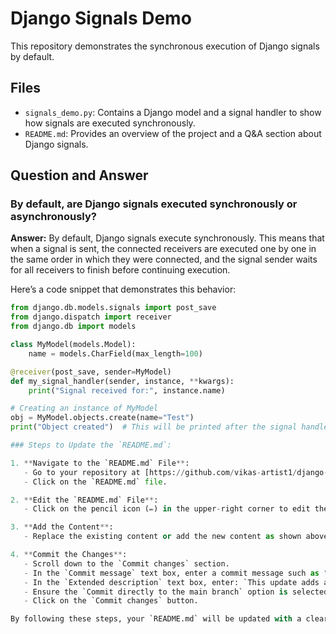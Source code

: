 # Django Signals Demo

This repository demonstrates the synchronous execution of Django signals by default.

## Files

- `signals_demo.py`: Contains a Django model and a signal handler to show how signals are executed synchronously.
- `README.md`: Provides an overview of the project and a Q&A section about Django signals.

## Question and Answer

### By default, are Django signals executed synchronously or asynchronously?

**Answer:**
By default, Django signals execute synchronously. This means that when a signal is sent, the connected receivers are executed one by one in the same order in which they were connected, and the signal sender waits for all receivers to finish before continuing execution.

Here’s a code snippet that demonstrates this behavior:

```python
from django.db.models.signals import post_save
from django.dispatch import receiver
from django.db import models

class MyModel(models.Model):
    name = models.CharField(max_length=100)

@receiver(post_save, sender=MyModel)
def my_signal_handler(sender, instance, **kwargs):
    print("Signal received for:", instance.name)

# Creating an instance of MyModel
obj = MyModel.objects.create(name="Test")
print("Object created")  # This will be printed after the signal handler completes

### Steps to Update the `README.md`:

1. **Navigate to the `README.md` File**:
   - Go to your repository at [https://github.com/vikas-artist1/django-signals-demo](https://github.com/vikas-artist1/django-signals-demo).
   - Click on the `README.md` file.

2. **Edit the `README.md` File**:
   - Click on the pencil icon (✏️) in the upper-right corner to edit the file.

3. **Add the Content**:
   - Replace the existing content or add the new content as shown above.

4. **Commit the Changes**:
   - Scroll down to the `Commit changes` section.
   - In the `Commit message` text box, enter a commit message such as "Update README.md with Django signals Q&A".
   - In the `Extended description` text box, enter: `This update adds a detailed Question and Answer section to the README.md file to explain the default synchronous execution of Django signals. It includes a code snippet to demonstrate how signals are executed one by one in the same order they were connected, and how the signal sender waits for all receivers to finish before continuing execution. This addition will help users understand the behavior of Django signals and provide a practical example for reference.`
   - Ensure the `Commit directly to the main branch` option is selected.
   - Click on the `Commit changes` button.

By following these steps, your `README.md` will be updated with a clear and informative section on Django signals, along with an extended description to explain the significance of this update.

